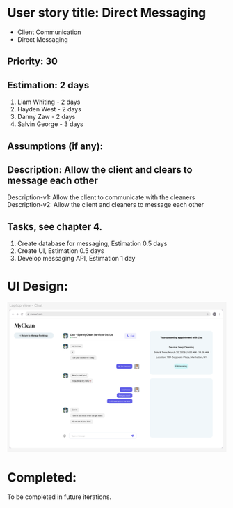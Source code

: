 
# User story title: Direct Messaging 

* Client Communication
* Direct Messaging 

## Priority: 30 

## Estimation: 2 days

1. Liam Whiting - 2 days
2. Hayden West - 2 days
3. Danny Zaw - 2 days
4. Salvin George - 3 days

## Assumptions (if any):

## Description:  Allow the client and clears to message each other 

Description-v1: Allow the client to communicate with the cleaners 
Description-v2: Allow the client and cleaners to message each other 

## Tasks, see chapter 4.

1. Create database for messaging, Estimation 0.5 days
2. Create UI, Estimation 0.5 days
3. Develop messaging API, Estimation 1 day

# UI Design:
![Messaging prototype](../Images/01_Prototypes/chat_ui.png)   


# Completed:
To be completed in future iterations.

